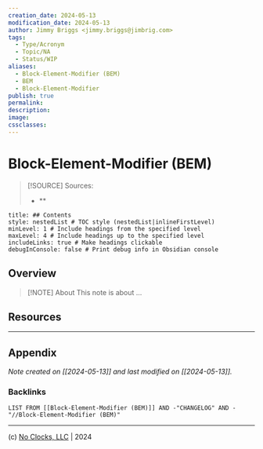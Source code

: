 ```yaml
---
creation_date: 2024-05-13
modification_date: 2024-05-13
author: Jimmy Briggs <jimmy.briggs@jimbrig.com>
tags:
  - Type/Acronym
  - Topic/NA
  - Status/WIP
aliases:
  - Block-Element-Modifier (BEM)
  - BEM
  - Block-Element-Modifier
publish: true
permalink:
description:
image:
cssclasses:
---
```


# Block-Element-Modifier (BEM)

> [!SOURCE] Sources:
> - **

```table-of-contents
title: ## Contents 
style: nestedList # TOC style (nestedList|inlineFirstLevel)
minLevel: 1 # Include headings from the specified level
maxLevel: 4 # Include headings up to the specified level
includeLinks: true # Make headings clickable
debugInConsole: false # Print debug info in Obsidian console
```

## Overview

> [!NOTE] About
> This note is about ...

## Resources

***

## Appendix

*Note created on [[2024-05-13]] and last modified on [[2024-05-13]].*

### Backlinks

```dataview
LIST FROM [[Block-Element-Modifier (BEM)]] AND -"CHANGELOG" AND -"//Block-Element-Modifier (BEM)"
```

***

(c) [No Clocks, LLC](https://github.com/noclocks) | 2024


